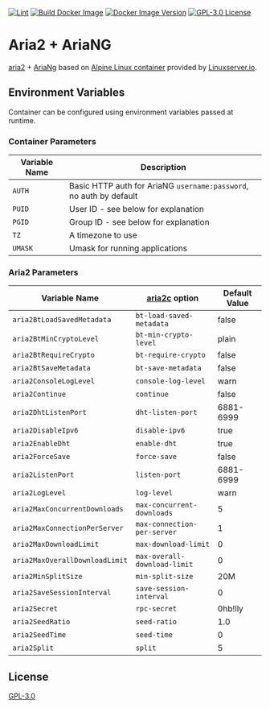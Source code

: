 [![Lint](https://github.com/danie1k/docker-aria2-ariang/actions/workflows/lint.yml/badge.svg)](https://github.com/danie1k/docker-aria2-ariang/actions/workflows/lint.yml)
[![Build Docker Image](https://github.com/danie1k/docker-aria2-ariang/actions/workflows/build-docker-image.yml/badge.svg)](https://github.com/danie1k/docker-aria2-ariang/actions/workflows/build-docker-image.yml)
[![Docker Image Version](https://img.shields.io/docker/v/danie1k/aria2-ariang)](https://hub.docker.com/repository/docker/danie1k/aria2-ariang)
[![GPL-3.0 License](https://img.shields.io/github/license/danie1k/docker-aria2-ariang)](https://github.com/danie1k/docker-aria2-ariang/blob/master/LICENSE)

# Aria2 + AriaNG

[aria2] + [AriaNg] based on [Alpine Linux container] provided by [Linuxserver.io].


## Environment Variables

Container can be configured using environment variables passed at runtime.

### Container Parameters

| Variable Name | Description                                                        |
| ------------- | ------------------------------------------------------------------ |
| `AUTH`        | Basic HTTP auth for AriaNG `username:password`, no auth by default |
| `PUID`        | User ID - see below for explanation                                |
| `PGID`        | Group ID - see below for explanation                               |
| `TZ`          | A timezone to use                                                  |
| `UMASK`       | Umask for running applications                                     |

### Aria2 Parameters

| Variable Name                  | [aria2c] option              | Default Value |
| ------------------------------ | ---------------------------- | ------------- |
| `aria2BtLoadSavedMetadata`     | `bt-load-saved-metadata`     | false         |
| `aria2BtMinCryptoLevel`        | `bt-min-crypto-level`        | plain         |
| `aria2BtRequireCrypto`         | `bt-require-crypto`          | false         |
| `aria2BtSaveMetadata`          | `bt-save-metadata`           | false         |
| `aria2ConsoleLogLevel`         | `console-log-level`          | warn          |
| `aria2Continue`                | `continue`                   | false         |
| `aria2DhtListenPort`           | `dht-listen-port`            | 6881-6999     |
| `aria2DisableIpv6`             | `disable-ipv6`               | true          |
| `aria2EnableDht`               | `enable-dht`                 | true          |
| `aria2ForceSave`               | `force-save`                 | false         |
| `aria2ListenPort`              | `listen-port`                | 6881-6999     |
| `aria2LogLevel`                | `log-level`                  | warn          |
| `aria2MaxConcurrentDownloads`  | `max-concurrent-downloads`   | 5             |
| `aria2MaxConnectionPerServer`  | `max-connection-per-server`  | 1             |
| `aria2MaxDownloadLimit`        | `max-download-limit`         | 0             |
| `aria2MaxOverallDownloadLimit` | `max-overall-download-limit` | 0             |
| `aria2MinSplitSize`            | `min-split-size`             | 20M           |
| `aria2SaveSessionInterval`     | `save-session-interval`      | 0             |
| `aria2Secret`                  | `rpc-secret`                 | 0hb!lly       |
| `aria2SeedRatio`               | `seed-ratio`                 | 1.0           |
| `aria2SeedTime`                | `seed-time`                  | 0             |
| `aria2Split`                   | `split`                      | 5             |


## License

[GPL-3.0](./LICENSE)


[Alpine Linux container]: https://github.com/linuxserver/docker-baseimage-alpine
[AriaNg]: https://github.com/mayswind/AriaNg/
[Linuxserver.io]: https://www.linuxserver.io/
[aria2]: https://aria2.github.io/
[aria2c]: https://aria2.github.io/manual/en/html/aria2c.html
